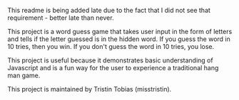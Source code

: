 This readme is being added late due to the fact that I did not see that requirement - better late than never.

This project is a word guess game that takes user input in the form of letters and tells if the letter guessed is in the hidden word.
If you guess the word in 10 tries, then you win.
If you don't guess the word in 10 tries, you lose.

This project is useful because it demonstrates basic understanding of Javascript and is a fun way for the user to experience a traditional
hang man game.

This project is maintained by Tristin Tobias (misstristin). 

